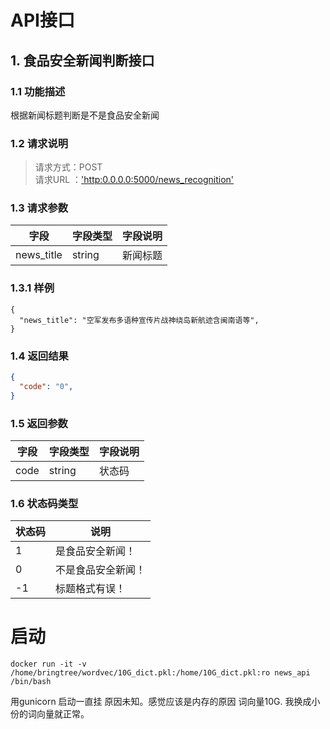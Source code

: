 # API接口

## 1. 食品安全新闻判断接口
### 1.1 功能描述
根据新闻标题判断是不是食品安全新闻
### 1.2 请求说明
> 请求方式：POST<br>
请求URL ：['http:0.0.0.0:5000/news_recognition'](#)

### 1.3 请求参数
字段       |字段类型       |字段说明
------------|-----------|-----------
news_title       |string        |新闻标题

### 1.3.1 样例
```
{
  "news_title": "空军发布多语种宣传片战神绕岛新航迹含闽南语等",
}
```
### 1.4 返回结果
```json  
{
  "code": "0",
}
``` 
### 1.5 返回参数
字段       |字段类型       |字段说明
------------|-----------|-----------
code       |string        |状态码

### 1.6 状态码类型
状态码       |说明
------------|-----------
1       |是食品安全新闻！
0       |不是食品安全新闻！
-1       |标题格式有误！


# 启动
``` 
docker run -it -v /home/bringtree/wordvec/10G_dict.pkl:/home/10G_dict.pkl:ro news_api /bin/bash
``` 
用gunicorn 启动一直挂 原因未知。感觉应该是内存的原因 词向量10G. 我换成小份的词向量就正常。 